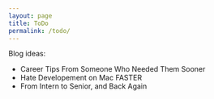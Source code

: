 ```yaml
---
layout: page
title: ToDo
permalink: /todo/
---
```

Blog ideas:
- Career Tips From Someone Who Needed Them Sooner
- Hate Developement on Mac FASTER
- From Intern to Senior, and Back Again
